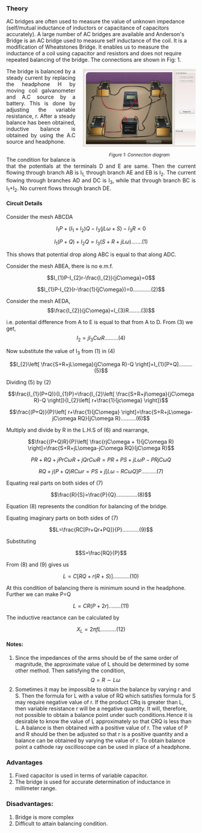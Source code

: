 ### Theory 

AC bridges are often used to measure the value of unknown impedance (self/mutual inductance of inductors or capacitance of capacitors accurately). A large number of AC bridges are available and Anderson's Bridge is an AC bridge used to measure self inductance of the coil. It is a modification of Wheatstones Bridge. It enables us to measure the inductance of a coil using capacitor and resistors and does not require repeated balancing of the bridge. The connections are shown in Fig: 1.

<div style="float: right; margin-left: 20px;">
  <img src="./images/figure1.jpg" alt="Figure 1" style="max-width: 300px; height: auto;">
  <p style="text-align: center; font-size: smaller; font-style: italic;">Figure 1: Connection diagram</p>
</div>

<p style="text-align: justify;">The bridge is balanced by a steady current by replacing the headphone H by moving coil galvanometer and A.C source by a battery. This is done by adjusting the variable resistance, r. After a steady balance has been obtained, inductive balance is obtained by using the A.C source and headphone.</p>

<p style="text-align: justify;"><br>
The condition for balance is that the potentials at the terminals D and E are same. Then the current flowing through branch AB is I<sub>1,</sub> through branch AE and EB is I<sub>2</sub>. The current flowing through branches AD and DC is I<sub>3</sub>, while that through branch BC is I<sub>1</sub>+I<sub>2</sub>. No current flows through branch DE.</p>

#### Circuit Details
Consider the mesh ABCDA

$$I_{1}P+(I_{1}+l_{2})Q-I_{3}(jL\omega+S)-I_{3}R=0$$


$$I_{1}(P+Q)+I_{2}Q=l_{3}(S+R+jL\omega).......(1)$$

This shows that potential drop along ABC is equal to that along ADC.

Consider the mesh ABEA, there is no e.m.f.

$$I_{1}P-I_{2}r-\frac{I_{2}}{jC\omega}=0$$

$$I_{1}P-I_{2}(r-\frac{1}{jC\omega})=0............(2)$$

Consider the mesh AEDA,
$$\frac{I_{2}}{jC\omega}=I_{3}R........(3)$$

i.e. potential difference from A to E is equal to that from A to D.
From (3) we get,
$$I_{2}=jI_{3}C\omega R.........(4)$$
<p>Now substitute the value of I<sub>3</sub> from (1) in (4)</p>

$$I_{2}\left[ \frac{S+R+jL\omega}{jC\omega R}-Q \right]=I_{1}[P+Q].........(5)$$

Dividing (5) by (2)

$$\frac{I_{1}(P+Q)}{I_{1}P}=\frac{I_{2}\left[ \frac{S+R+jl\omega}{jC\omega R}-Q \right]}{I_{2}\left[ r+\frac{1}{jc\omega} \right]}$$

$$\frac{(P+Q)}{P}\left[ r+\frac{1}{jC\omega} \right]=\frac{S+R+jL\omega-jC\omega RQ}{jC\omega R}..........(6)$$

Multiply and divide by R in the L.H.S of (6) and rearrange,

$$\frac{(P+Q)R}{P}\left[ \frac{rjC\omega + 1}{jC\omega R} \right]=\frac{S+R+jL\omega-jC\omega RQ}{jC\omega R}$$

$$PR+RQ+jPrC\omega R+jQrC\omega R=PR+PS+jL\omega P-PRjC\omega Q$$

$$RQ+j(P+Q)RC\omega r=PS+j[L\omega - RC\omega Q]P..........(7)$$

Equating real parts on both sides of (7)

$$\frac{R}{S}=\frac{P}{Q}..............(8)$$

Equation (8) represents the condition for balancing of the bridge.

Equating imaginary parts on both sides of (7)

$$L=\frac{RC[Pr+Qr+PQ]}{P}...........(9)$$

Substituting 

$$S=\frac{RQ}{P}$$

From (8) and (9) gives us

$$L=C[RQ+r(R+S)]...........(10)$$

At this condition of balancing there is minimum sound in the headphone.
Further we can make P=Q

$$L=CR(P+2r)........(11)$$

The inductive reactance can be calculated by


$$X_{L}=2\pi fL..........(12)$$

#### Notes:

1. Since the impedances of the arms should be of the same order of magnitude, the approximate value of L should be determined by some other method. Then satisfying the condition,
$$Q=R\sim L\omega$$
2. Sometimes it may be impossible to obtain the balance by varying r and S. Then the formula for L with a value of RQ which satisfies formula for S may require negative value of r. If the product  CRq is greater than L, then variable resistance r will be a negative quantity. It will, therefore, not possible to obtain a balance point under such conditions.Hence it is desirable to know the value of L approximately so that CRQ is less than L. A balance is then obtained with a positive value of r.  The value of P and R should be then be adjusted  so that r is a positive quantity and a balance can be obtained by varying the value of r.
To obtain balance point a cathode ray oscilloscope can be used in place of a headphone.


### Advantages
1. Fixed capacitor is used in terms of variable capacitor.
2. The bridge is used for accurate determination of inductance in millimeter range.

### Disadvantages:
1. Bridge is more complex
2. Difficult to attain balancing condition.

